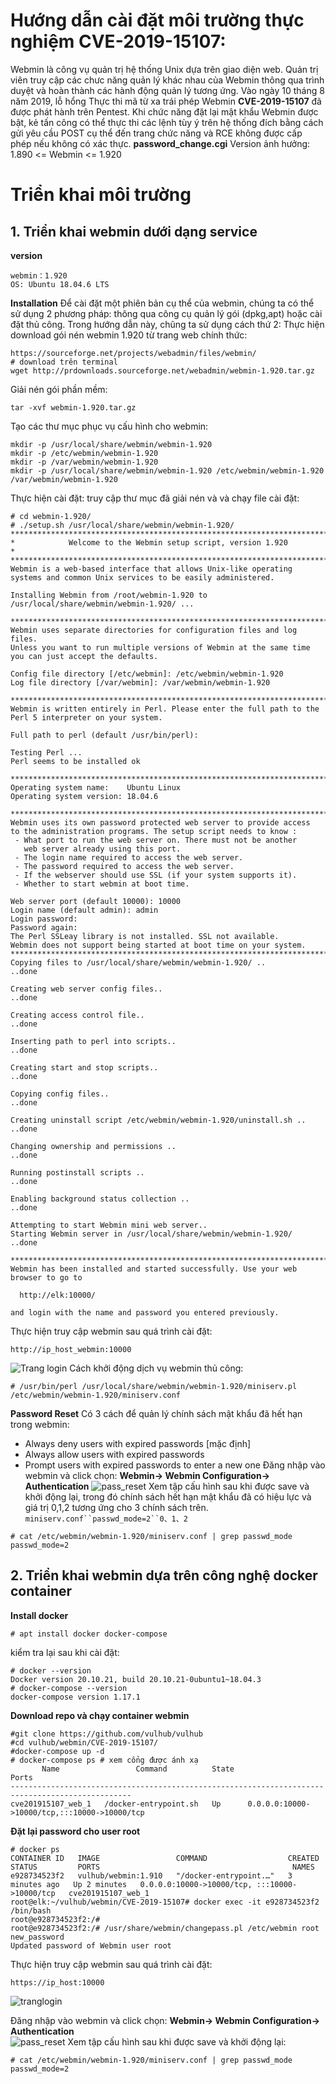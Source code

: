 # Hướng dẫn cài đặt môi trường thực nghiệm CVE-2019-15107:
Webmin là công vụ quản trị hệ thống Unix dựa trên giao diện web. Quản trị viên truy cập các chưc năng  quản lý khác nhau của Webmin thông qua trình duyệt và hoàn thành các hành động quản lý tương ứng.
Vào ngày 10 tháng 8 năm 2019, lỗ hổng Thực thi mã từ xa trái phép Webmin **CVE-2019-15107** đã được phát hành trên Pentest. Khi chức năng đặt lại mật khẩu Webmin được bật, kẻ tấn công có thể thực thi các lệnh tùy ý trên hệ thống đích bằng cách gửi yêu cầu POST cụ thể đến trang chức năng và RCE không được cấp phép nếu không có xác thực. **password_change.cgi**
Version ảnh hưởng: 1.890 <= Webmin <= 1.920


# Triển khai môi trường
## 1. Triển khai webmin dưới dạng service
**version**
```
webmin：1.920
OS: Ubuntu 18.04.6 LTS
```
**Installation**
Để cài đặt một phiên bản cụ thể của webmin, chúng ta có thể sử dụng 2 phương pháp: thông qua công cụ quản lý gói (dpkg,apt) hoặc cài đặt thủ công. Trong hướng dẫn này, chũng ta sử dụng cách thứ 2: 
Thực hiện download gói nén webmin 1.920 từ trang web chính thức: 
```
https://sourceforge.net/projects/webadmin/files/webmin/
# download trên terminal
wget http://prdownloads.sourceforge.net/webadmin/webmin-1.920.tar.gz
```
Giải nén gói phần mềm:
```
tar -xvf webmin-1.920.tar.gz
```
Tạo các thư mục phục vụ cấu hình cho webmin:
```
mkdir -p /usr/local/share/webmin/webmin-1.920 
mkdir -p /etc/webmin/webmin-1.920 
mkdir -p /var/webmin/webmin-1.920
mkdir -p /usr/local/share/webmin/webmin-1.920 /etc/webmin/webmin-1.920 /var/webmin/webmin-1.920  
```
Thực hiện cài đặt: truy cập thư mục đã giải nén và và chạy file cài đặt:
```
# cd webmin-1.920/
# ./setup.sh /usr/local/share/webmin/webmin-1.920/
***********************************************************************
*            Welcome to the Webmin setup script, version 1.920        *
***********************************************************************
Webmin is a web-based interface that allows Unix-like operating
systems and common Unix services to be easily administered.

Installing Webmin from /root/webmin-1.920 to /usr/local/share/webmin/webmin-1.920/ ...

***********************************************************************
Webmin uses separate directories for configuration files and log files.
Unless you want to run multiple versions of Webmin at the same time
you can just accept the defaults.

Config file directory [/etc/webmin]: /etc/webmin/webmin-1.920
Log file directory [/var/webmin]: /var/webmin/webmin-1.920

***********************************************************************
Webmin is written entirely in Perl. Please enter the full path to the
Perl 5 interpreter on your system.

Full path to perl (default /usr/bin/perl):

Testing Perl ...
Perl seems to be installed ok

***********************************************************************
Operating system name:    Ubuntu Linux
Operating system version: 18.04.6

***********************************************************************
Webmin uses its own password protected web server to provide access
to the administration programs. The setup script needs to know :
 - What port to run the web server on. There must not be another
   web server already using this port.
 - The login name required to access the web server.
 - The password required to access the web server.
 - If the webserver should use SSL (if your system supports it).
 - Whether to start webmin at boot time.

Web server port (default 10000): 10000
Login name (default admin): admin
Login password:
Password again:
The Perl SSLeay library is not installed. SSL not available.
Webmin does not support being started at boot time on your system.
***********************************************************************
Copying files to /usr/local/share/webmin/webmin-1.920/ ..
..done

Creating web server config files..
..done

Creating access control file..
..done

Inserting path to perl into scripts..
..done

Creating start and stop scripts..
..done

Copying config files..
..done

Creating uninstall script /etc/webmin/webmin-1.920/uninstall.sh ..
..done

Changing ownership and permissions ..
..done

Running postinstall scripts ..
..done

Enabling background status collection ..
..done

Attempting to start Webmin mini web server..
Starting Webmin server in /usr/local/share/webmin/webmin-1.920/
..done

***********************************************************************
Webmin has been installed and started successfully. Use your web
browser to go to

  http://elk:10000/

and login with the name and password you entered previously.
```
Thực hiện truy cập webmin sau quá trình cài đặt:
```
http://ip_host_webmin:10000
```
![Trang login](/CVE-2019-15107/image/tranglogin.png)
Cách khởi động dịch vụ webmin thủ công: 
```
# /usr/bin/perl /usr/local/share/webmin/webmin-1.920/miniserv.pl /etc/webmin/webmin-1.920/miniserv.conf
```
**Password Reset**
Có 3 cách để quản lý chính sách mật khẩu đã hết hạn trong webmin:
* Always deny users with expired passwords [mặc định]
* Always allow users with expired passwords
* Prompt users with expired passwords to enter a new one
Đăng nhập vào webmin và click chọn: **Webmin-> Webmin Configuration-> Authentication**
![pass_reset](/CVE-2019-15107/image/passreset.png)
Xem tập cấu hình sau khi được save và khởi động lại, trong đó chính sách hết hạn mật khẩu đã có hiệu lực và giá trị 0,1,2 tương ứng cho 3 chính sách trên. `miniserv.conf``passwd_mode=2``0、1、2`
```
# cat /etc/webmin/webmin-1.920/miniserv.conf | grep passwd_mode
passwd_mode=2
```

## 2. Triển khai webmin dựa trên công nghệ docker container

**Install docker**
```
# apt install docker docker-compose
```
kiểm tra lại sau khi cài đặt:
```
# docker --version
Docker version 20.10.21, build 20.10.21-0ubuntu1~18.04.3
# docker-compose --version
docker-compose version 1.17.1
```
**Download repo và chạy container webmin**
```
#git clone https://github.com/vulhub/vulhub
#cd vulhub/webmin/CVE-2019-15107/ 
#docker-compose up -d 
# docker-compose ps # xem cổng được ánh xạ
       Name                 Command          State                      Ports
-------------------------------------------------------------------------------------------------
cve201915107_web_1   /docker-entrypoint.sh   Up      0.0.0.0:10000->10000/tcp,:::10000->10000/tcp
```
**Đặt lại password cho user root**
```
# docker ps
CONTAINER ID   IMAGE                 COMMAND                  CREATED         STATUS         PORTS                                           NAMES
e928734523f2   vulhub/webmin:1.910   "/docker-entrypoint.…"   3 minutes ago   Up 2 minutes   0.0.0.0:10000->10000/tcp, :::10000->10000/tcp   cve201915107_web_1
root@elk:~/vulhub/webmin/CVE-2019-15107# docker exec -it e928734523f2 /bin/bash
root@e928734523f2:/#
root@e928734523f2:/# /usr/share/webmin/changepass.pl /etc/webmin root new_password
Updated password of Webmin user root
```
Thực hiện truy cập webmin sau quá trình cài đặt:
```
https://ip_host:10000
```
![tranglogin](/CVE-2019-15107/image/login2.png)

Đăng nhập vào webmin và click chọn: **Webmin-> Webmin Configuration-> Authentication**  
![pass_reset](/CVE-2019-15107/image/passreset.png)
Xem tập cấu hình sau khi được save và khởi động lại:
```
# cat /etc/webmin/webmin-1.920/miniserv.conf | grep passwd_mode
passwd_mode=2
```